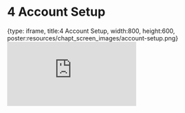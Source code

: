# 4 Account Setup
 
{type: iframe, title:4 Account Setup, width:800, height:600, poster:resources/chapt_screen_images/account-setup.png}
![](https://datatrail-jhu.github.io/00_intro/no_toc/account-setup.html)
 

 
